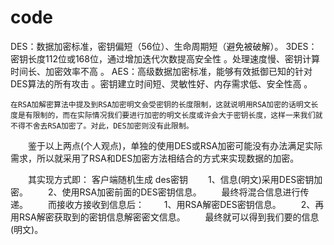 # code

 DES：数据加密标准，密钥偏短（56位）、生命周期短（避免被破解）。
3DES：密钥长度112位或168位，通过增加迭代次数提高安全性 。处理速度慢、密钥计算时间长、加密效率不高 。
AES：高级数据加密标准，能够有效抵御已知的针对DES算法的所有攻击 。密钥建立时间短、灵敏性好、内存需求低、安全性高 。

    在RSA加解密算法中提及到RSA加密明文会受密钥的长度限制，这就说明用RSA加密的话明文长度是有限制的，而在实际情况我们要进行加密的明文长度或许会大于密钥长度，这样一来我们就不得不舍去RSA加密了。对此，DES加密则没有此限制。

　　鉴于以上两点(个人观点)，单独的使用DES或RSA加密可能没有办法满足实际需求，所以就采用了RSA和DES加密方法相结合的方式来实现数据的加密。

　　其实现方式即：
    客户端随机生成 des密钥 
　　1、信息(明文)采用DES密钥加密。
　　2、使用RSA加密前面的DES密钥信息。
　　最终将混合信息进行传递。
　　而接收方接收到信息后：
　　1、用RSA解密DES密钥信息。
　　2、再用RSA解密获取到的密钥信息解密密文信息。
　　最终就可以得到我们要的信息(明文)。